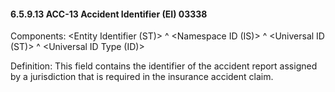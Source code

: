 #### 6.5.9.13 ACC-13 Accident Identifier (EI) 03338

Components: &lt;Entity Identifier (ST)> ^ &lt;Namespace ID (IS)> ^ &lt;Universal ID (ST)> ^ &lt;Universal ID Type (ID)>

Definition: This field contains the identifier of the accident report assigned by a jurisdiction that is required in the insurance accident claim.
